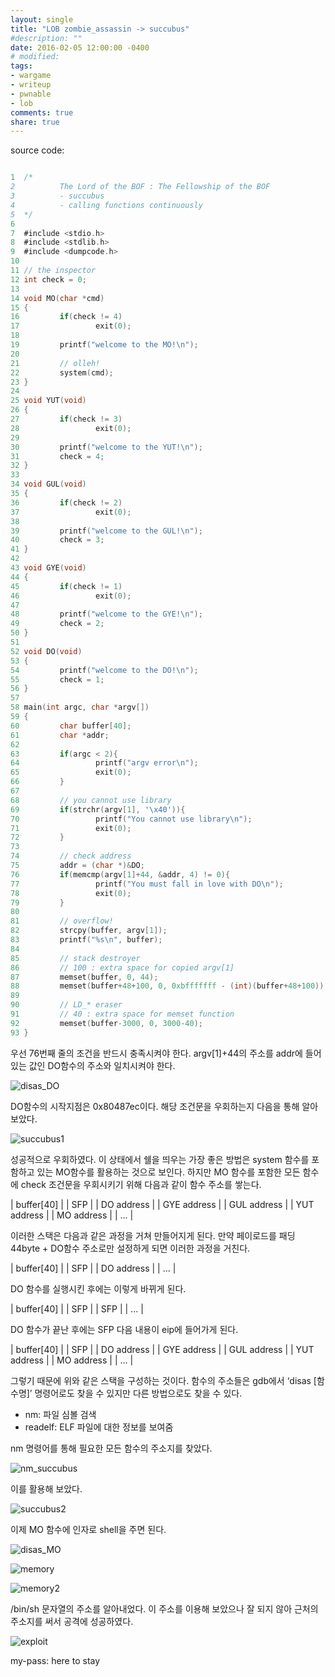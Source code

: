 ```yaml
---
layout: single
title: "LOB zombie_assassin -> succubus"
#description: ""
date: 2016-02-05 12:00:00 -0400
# modified: 
tags: 
- wargame
- writeup
- pwnable
- lob
comments: true
share: true
---
```


source code:

```c

1  /*
2          The Lord of the BOF : The Fellowship of the BOF
3          - succubus
4          - calling functions continuously
5  */
6  
7  #include <stdio.h>
8  #include <stdlib.h>
9  #include <dumpcode.h>
10 
11 // the inspector
12 int check = 0;
13 
14 void MO(char *cmd)
15 {
16         if(check != 4)
17                 exit(0);
18 
19         printf("welcome to the MO!\n");
20 
21         // olleh!
22         system(cmd);
23 }
24 
25 void YUT(void)
26 {
27         if(check != 3)
28                 exit(0);
29 
30         printf("welcome to the YUT!\n");
31         check = 4;
32 }
33 
34 void GUL(void)
35 {
36         if(check != 2)
37                 exit(0);
38 
39         printf("welcome to the GUL!\n");
40         check = 3;
41 }
42 
43 void GYE(void)
44 {
45         if(check != 1)
46                 exit(0);
47 
48         printf("welcome to the GYE!\n");
49         check = 2;
50 }
51 
52 void DO(void)
53 {
54         printf("welcome to the DO!\n");
55         check = 1;
56 }
57 
58 main(int argc, char *argv[])
59 {
60         char buffer[40];
61         char *addr;
62 
63         if(argc < 2){
64                 printf("argv error\n");
65                 exit(0);
66         }
67 
68         // you cannot use library
69         if(strchr(argv[1], '\x40')){
70                 printf("You cannot use library\n");
71                 exit(0);
72         }
73 
74         // check address
75         addr = (char *)&DO;
76         if(memcmp(argv[1]+44, &addr, 4) != 0){
77                 printf("You must fall in love with DO\n");
78                 exit(0);
79         }
80 
81         // overflow!
82         strcpy(buffer, argv[1]);
83         printf("%s\n", buffer);
84 
85         // stack destroyer
86         // 100 : extra space for copied argv[1]
87         memset(buffer, 0, 44);
88         memset(buffer+48+100, 0, 0xbfffffff - (int)(buffer+48+100));
89 
90         // LD_* eraser
91         // 40 : extra space for memset function
92         memset(buffer-3000, 0, 3000-40);
93 }

```

우선 76번째 줄의 조건을 반드시 충족시켜야 한다. argv[1]+44의 주소를 addr에 들어있는 값인 DO함수의 주소와 일치시켜야 한다.

![disas_DO]({{site.url}}{{site.baseurl}}/assets/images/2016-02-05-LOB-17/0.png)

DO함수의 시작지점은 0x80487ec이다. 해당 조건문을 우회하는지 다음을 통해 알아보았다.

![succubus1]({{site.url}}{{site.baseurl}}/assets/images/2016-02-05-LOB-17/1.png)

성공적으로 우회하였다. 이 상태에서 쉘을 띄우는 가장 좋은 방법은 system 함수를 포함하고 있는 MO함수를 활용하는 것으로 보인다. 하지만 MO 함수를 포함한 모든 함수에 check 조건문을 우회시키기 위해 다음과 같이 함수 주소를 쌓는다.

| buffer[40] |
| SFP |
| DO address |
| GYE address |
| GUL address |
| YUT address |
| MO address |
| ... |

이러한 스택은 다음과 같은 과정을 거쳐 만들어지게 된다. 만약 페이로드를 패딩 44byte + DO함수 주소로만 설정하게 되면 이러한 과정을 거친다.

| buffer[40] |
| SFP |
| DO address |
| ... |

DO 함수를 실행시킨 후에는 이렇게 바뀌게 된다.

| buffer[40] |
| SFP |
| SFP |
| ... |

DO 함수가 끝난 후에는 SFP 다음 내용이 eip에 들어가게 된다.

| buffer[40] |
| SFP |
| DO address |
| GYE address |
| GUL address |
| YUT address |
| MO address |
| ... |

그렇기 때문에 위와 같은 스택을 구성하는 것이다.
함수의 주소들은 gdb에서 ‘disas [함수명]’ 명령어로도 찾을 수 있지만 다른 방법으로도 찾을 수 있다.

- nm: 파일 심볼 검색
- readelf: ELF 파일에 대한 정보를 보여줌

nm 명령어를 통해 필요한 모든 함수의 주소지를 찾았다.

![nm_succubus]({{site.url}}{{site.baseurl}}/assets/images/2016-02-05-LOB-17/2.png)

이를 활용해 보았다.

![succubus2]({{site.url}}{{site.baseurl}}/assets/images/2016-02-05-LOB-17/3.png)

이제 MO 함수에 인자로 shell을 주면 된다.

![disas_MO]({{site.url}}{{site.baseurl}}/assets/images/2016-02-05-LOB-17/4.png)

![memory]({{site.url}}{{site.baseurl}}/assets/images/2016-02-05-LOB-17/5.png)

![memory2]({{site.url}}{{site.baseurl}}/assets/images/2016-02-05-LOB-17/6.png)

/bin/sh 문자열의 주소를 알아내었다. 이 주소를 이용해 보았으나 잘 되지 않아 근처의 주소지를 써서 공격에 성공하였다.

![exploit]({{site.url}}{{site.baseurl}}/assets/images/2016-02-05-LOB-17/7.png)


my-pass: here to stay
